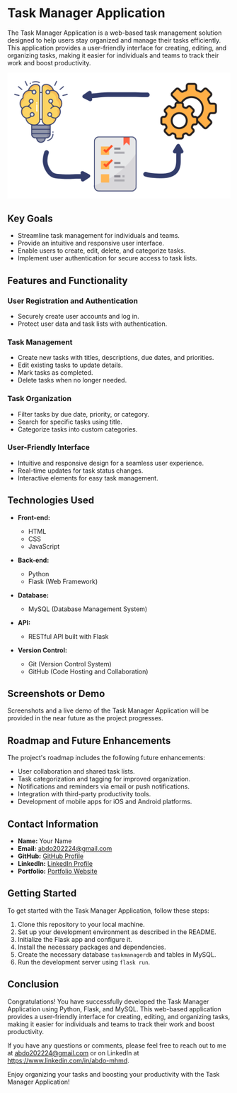# Task Manager Application

The Task Manager Application is a web-based task management solution designed to help users stay organized and manage their tasks efficiently. This application provides a user-friendly interface for creating, editing, and organizing tasks, making it easier for individuals and teams to track their work and boost productivity.

![Task Manager Application Screenshot](./webapp/static/images/home.png)

## Key Goals

- Streamline task management for individuals and teams.
- Provide an intuitive and responsive user interface.
- Enable users to create, edit, delete, and categorize tasks.
- Implement user authentication for secure access to task lists.

## Features and Functionality

### User Registration and Authentication

- Securely create user accounts and log in.
- Protect user data and task lists with authentication.

### Task Management

- Create new tasks with titles, descriptions, due dates, and priorities.
- Edit existing tasks to update details.
- Mark tasks as completed.
- Delete tasks when no longer needed.

### Task Organization

- Filter tasks by due date, priority, or category.
- Search for specific tasks using title.
- Categorize tasks into custom categories.

### User-Friendly Interface

- Intuitive and responsive design for a seamless user experience.
- Real-time updates for task status changes.
- Interactive elements for easy task management.

## Technologies Used

- **Front-end:**
  - HTML
  - CSS
  - JavaScript

- **Back-end:**
  - Python
  - Flask (Web Framework)
  
- **Database:**
  - MySQL (Database Management System)

- **API:**
  - RESTful API built with Flask

- **Version Control:**
  - Git (Version Control System)
  - GitHub (Code Hosting and Collaboration)

## Screenshots or Demo

Screenshots and a live demo of the Task Manager Application will be provided in the near future as the project progresses.

## Roadmap and Future Enhancements

The project's roadmap includes the following future enhancements:

- User collaboration and shared task lists.
- Task categorization and tagging for improved organization.
- Notifications and reminders via email or push notifications.
- Integration with third-party productivity tools.
- Development of mobile apps for iOS and Android platforms.

## Contact Information

- **Name:** Your Name
- **Email:** abdo202224@gmail.com
- **GitHub:** [GitHub Profile](https://github.com/abdo-mhmd)
- **LinkedIn:** [LinkedIn Profile](https://www.linkedin.com/in/abdo-mhmd)
- **Portfolio:** [Portfolio Website](https://www.abdomhmdportfolio.com)

## Getting Started

To get started with the Task Manager Application, follow these steps:

1. Clone this repository to your local machine.
2. Set up your development environment as described in the README.
3. Initialize the Flask app and configure it.
4. Install the necessary packages and dependencies.
5. Create the necessary database `taskmanagerdb` and tables in MySQL.
6. Run the development server using `flask run`.

## Conclusion

Congratulations! You have successfully developed the Task Manager Application using Python, Flask, and MySQL. This web-based application provides a user-friendly interface for creating, editing, and organizing tasks, making it easier for individuals and teams to track their work and boost productivity.

If you have any questions or comments, please feel free to reach out to me at abdo202224@gmail.com or on LinkedIn at https://www.linkedin.com/in/abdo-mhmd.



Enjoy organizing your tasks and boosting your productivity with the Task Manager Application!

